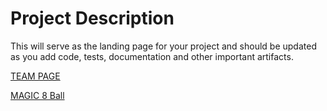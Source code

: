 # Project Description

This will serve as the landing page for your project and should be updated as you add code, tests, documentation and other important artifacts.

[TEAM PAGE](admin/team.md)

[MAGIC 8 Ball](source/magic8ball/magic8ball.html)

